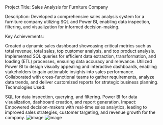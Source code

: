 Project Title: Sales Analysis for Furniture Company

Description: Developed a comprehensive sales analysis system for a furniture company utilizing SQL and Power BI, enabling data inspection, filtering, and visualization for informed decision-making.

Key Achievements:

Created a dynamic sales dashboard showcasing critical metrics such as total revenue, total sales, top customer analysis, and top product analysis.
Implemented SQL queries for efficient data extraction, transformation, and loading (ETL) processes, ensuring data accuracy and relevance.
Utilized Power BI to design visually appealing and interactive dashboards, enabling stakeholders to gain actionable insights into sales performance.
Collaborated with cross-functional teams to gather requirements, analyze data trends, and deliver customized reports for strategic business planning.
Technologies Used:

SQL for data inspection, querying, and filtering.
Power BI for data visualization, dashboard creation, and report generation.
Impact: Empowered decision-makers with real-time sales analytics, leading to improved sales strategies, customer targeting, and revenue growth for the company.
![image](https://github.com/akshat598/Power-BI-Project/assets/97584314/9ca4b611-fbf0-42a5-aeb8-a1ad01746c98)
![image](https://github.com/akshat598/Power-BI-Project/assets/97584314/120112ea-48b0-4039-99cb-cebcba3e425a)


